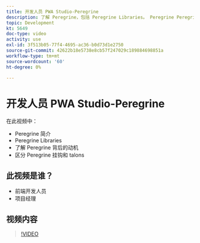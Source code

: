 ```yaml
---
title: 开发人员 PWA Studio-Peregrine
description: 了解 Peregrine，包括 Peregrine Libraries。 Peregrine Peregrine 挂钩和 talons 之间的差异，了解背后的动机。
topic: Development
kt: 5649
doc-type: video
activity: use
exl-id: 3f513b05-77f4-4695-ac36-b0d73d1e2750
source-git-commit: 42622b18e5738e8cb57f247029c189884698851a
workflow-type: tm+mt
source-wordcount: '60'
ht-degree: 0%

---
```


# 开发人员 PWA Studio-Peregrine

在此视频中：

- Peregrine 简介
- Peregrine Libraries
- 了解 Peregrine 背后的动机
- 区分 Peregrine 挂钩和 talons

## 此视频是谁？

- 前端开发人员
- 项目经理

## 视频内容

>[!VIDEO](https://video.tv.adobe.com/v/35720?quality=12&learn=on)
